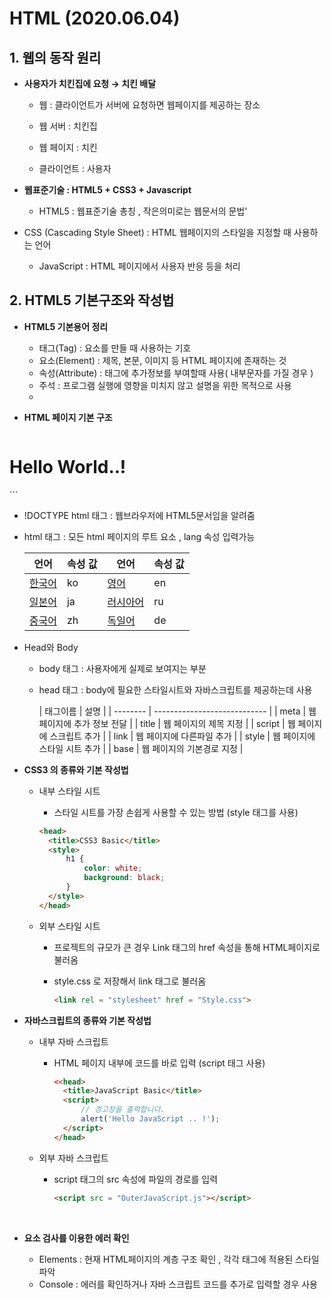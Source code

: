 # HTML (2020.06.04)

## 1. 웹의 동작 원리

- **사용자가 치킨집에 요청 →  치킨 배달**
  
  - 웹 : 클라이언트가 서버에 요청하면 웹페이지를 제공하는 장소 
  
  - 웹 서버 : 치킨집

  - 웹 페이지 : 치킨
  
  - 클라이언트 : 사용자
  
    
  
- **웹표준기술 :  HTML5 + CSS3 + Javascript**
  
  - HTML5 : 웹표준기술 총칭 , 작은의미로는 웹문서의 문법'
  
- CSS (Cascading Style Sheet) : HTML 웹페이지의 스타일을 지정할 때 사용하는 언어
  
  - JavaScript : HTML 페이지에서 사용자 반응 등을 처리
  
    

## 2. HTML5  기본구조와 작성법

- **HTML5 기본용어 정리**
  - 태그(Tag) : 요소를 만들 때 사용하는 기호
  - 요소(Element) : 제목, 본문, 이미지 등 HTML 페이지에 존재하는 것
  - 속성(Attribute) : 태그에 추가정보를 부여할때 사용( 내부문자를 가질 경우 )
  - 주석 : 프로그램 실행에 영향을 미치지 않고 설명을 위한 목적으로 사용
  - 

- **HTML 페이지 기본 구조**

  ```html
<!DOCTYPE html>
  <html lan = "ko">
	<head>
  	<title>HTML5 Basic</title>
	</head>
  	<body>
		<h1 title = "header">Hello World..!</h1>
  	</body>
</html>
  ```

  - !DOCTYPE html 태그 : 웹브라우저에 HTML5문서임을 알려줌

  - html  태그 : 모든 html 페이지의 루트 요소 , lang 속성 입력가능

    | 언어          | 속성 값 | 언어            | 속성 값 |
    | ------------- | ------- | --------------- | ------- |
    | <u>한국어</u> | ko      | <u>영어</u>     | en      |
    | <u>일본어</u> | ja      | <u>러시아어</u> | ru      |
    | <u>중국어</u> | zh      | <u>독일어</u>   | de      |
  
    
  
  - Head와 Body
  
    - body 태그 : 사용자에게 실제로 보여지는 부분
  
    - head 태그 : body에 필요한 스타일시트와 자바스크립트를 제공하는데 사용
  
      | 태그이름 | 설명                         |
  | -------- | ---------------------------- |
      | meta     | 웹 페이지에 추가 정보 전달   |
      | title    | 웹 페이지의 제목 지정        |
      | script   | 웹 페이지에 스크립트 추가    |
      | link     | 웹 페이지에 다른파일 추가    |
      | style    | 웹 페이지에 스타일 시트 추가 |
      | base     | 웹 페이지의 기본경로 지정    |
      
      

- **CSS3 의 종류와 기본 작성법**

  - 내부 스타일 시트

    -  스타일 시트를 가장 손쉽게 사용할 수 있는 방법 (style 태그를 사용)

      ```html
      <head>
      	<title>CSS3 Basic</title>
      	<style>
      		h1 {
      			color: white;
      			background: black;
      		}
      	</style>
      </head>
      ```

      

  - 외부 스타일 시트

    - 프로젝트의 규모가 큰 경우 Link 태그의 href 속성을 통해 HTML페이지로 불러옴

    - style.css 로 저장해서 link 태그로 불러옴

      ```html
      <link rel = "stylesheet" href = "Style.css">
      ```

      

- **자바스크립트의 종류와 기본 작성법**

  - 내부 자바 스크립트

    - HTML 페이지 내부에 코드를 바로 입력 (script 태그 사용)

      ```html
      <<head>
      	<title>JavaScript Basic</title>
      	<script>
      		// 경고창을 출력합니다.
      		alert('Hello JavaScript .. !');
      	</script>
      </head>
      ```

      

  - 외부 자바 스크립트

    - script 태그의 src 속성에 파일의 경로를 입력

      ```html
      <script src = "OuterJavaScript.js"></script>
      ```

      ​	

- **요소 검사를 이용한 에러 확인**
  - Elements : 현재 HTML페이지의 계층 구조 확인 , 각각 태그에 적용된 스타일 파악
  - Console : 에러를 확인하거나 자바 스크립트 코드를 추가로 입력할 경우 사용